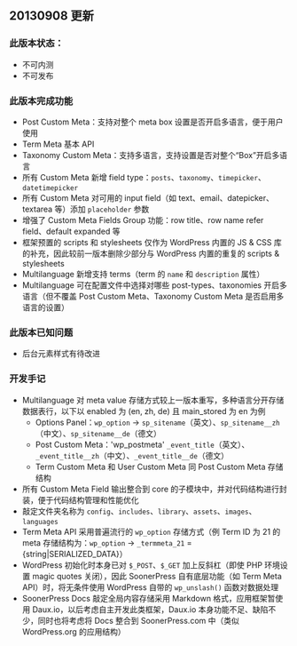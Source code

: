 
## 20130908 更新

### 此版本状态：

- 不可内测
- 不可发布

### 此版本完成功能

- Post Custom Meta：支持对整个 meta box 设置是否开启多语言，便于用户使用
- Term Meta 基本 API
- Taxonomy Custom Meta：支持多语言，支持设置是否对整个“Box”开启多语言
- 所有 Custom Meta 新增 field type：`posts`、`taxonomy`、`timepicker`、`datetimepicker`
- 所有 Custom Meta 对可用的 input field（如 text、email、datepicker、textarea 等）添加 `placeholder` 参数
- 增强了 Custom Meta Fields Group 功能：row title、row name refer field、default expanded 等
- 框架预置的 scripts 和 stylesheets 仅作为 WordPress 内置的 JS & CSS 库的补充，因此较前一版本删除少部分与 WordPress 内置的重复的 scripts & stylesheets
- Multilanguage 新增支持 terms（term 的 `name` 和 `description` 属性）
- Multilanguage 可在配置文件中选择对哪些 post-types、taxonomies 开启多语言（但不覆盖 Post Custom Meta、Taxonomy Custom Meta 是否启用多语言的设置）

### 此版本已知问题

- 后台元素样式有待改进

### 开发手记

- Multilanguage 对 meta value 存储方式较上一版本重写，多种语言分开存储数据表行，以下以 enabled 为 (en, zh, de) 且 main_stored 为 en 为例
	- Options Panel：`wp_option` → `sp_sitename`（英文）、`sp_sitename__zh`（中文）、`sp_sitename__de`（德文）
	- Post Custom Meta：'wp_postmeta' `_event_title`（英文）、`_event_title__zh`（中文）、`_event_title__de`（德文）
	- Term Custom Meta 和 User Custom Meta 同 Post Custom Meta 存储结构
- 所有 Custom Meta Field 输出整合到 core 的子模块中，并对代码结构进行封装，便于代码结构管理和性能优化
- 敲定文件夹名称为 `config`、`includes`、`library`、`assets`、`images`、`languages`
- Term Meta API 采用普遍流行的 `wp_option` 存储方式（例 Term ID 为 21 的 meta 存储结构为：`wp_option` → `_termmeta_21` = {string|SERIALIZED_DATA}）
- WordPress 初始化时本身已对 `$_POST`、`$_GET` 加上反斜杠（即使 PHP 环境设置 magic quotes 关闭），因此 SoonerPress 自有底层功能（如 Term Meta API）时，将无条件使用 WordPress 自带的 `wp_unslash()` 函数对数据处理
- SoonerPress Docs 敲定全局内容存储采用 Markdown 格式，应用框架暂使用 Daux.io，以后考虑自主开发此类框架，Daux.io 本身功能不足、缺陷不少，同时也将考虑将 Docs 整合到 SoonerPress.com 中（类似 WordPress.org 的应用结构）
